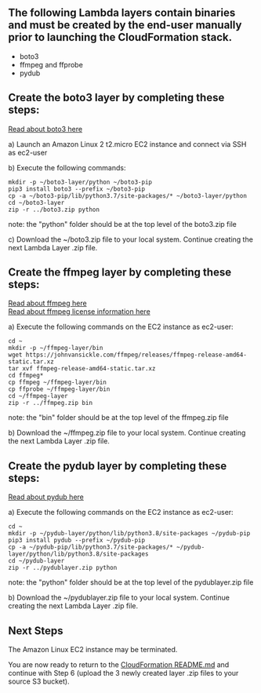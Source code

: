 ## The following Lambda layers contain binaries and must be created by the end-user manually prior to launching the CloudFormation stack.
* boto3
* ffmpeg and ffprobe
* pydub
  
    
## Create the boto3 layer by completing these steps:
  
[Read about boto3 here](https://boto3.amazonaws.com/v1/documentation/api/latest/index.html)
  
a) Launch an Amazon Linux 2 t2.micro EC2 instance and connect via SSH as ec2-user
  
b) Execute the following commands:
```
mkdir -p ~/boto3-layer/python ~/boto3-pip
pip3 install boto3 --prefix ~/boto3-pip
cp -a ~/boto3-pip/lib/python3.7/site-packages/* ~/boto3-layer/python
cd ~/boto3-layer
zip -r ../boto3.zip python
```
note: the "python" folder should be at the top level of the boto3.zip file
  
c) Download the ~/boto3.zip file to your local system. Continue creating the next Lambda Layer .zip file.
  
  
## Create the ffmpeg layer by completing these steps:
  
[Read about ffmpeg here](https://www.ffmpeg.org/)  
[Read about ffmpeg license information here](https://www.ffmpeg.org/legal.html)
  
a) Execute the following commands on the EC2 instance as ec2-user: 
```
cd ~
mkdir -p ~/ffmpeg-layer/bin
wget https://johnvansickle.com/ffmpeg/releases/ffmpeg-release-amd64-static.tar.xz
tar xvf ffmpeg-release-amd64-static.tar.xz
cd ffmpeg*
cp ffmpeg ~/ffmpeg-layer/bin
cp ffprobe ~/ffmpeg-layer/bin
cd ~/ffmpeg-layer
zip -r ../ffmpeg.zip bin
```
note: the "bin" folder should be at the top level of the ffmpeg.zip file
  
b) Download the ~/ffmpeg.zip file to your local system. Continue creating the next Lambda Layer .zip file.
  
  
## Create the pydub layer by completing these steps:
  
[Read about pydub here](https://pypi.org/project/pydub/)
  
a) Execute the following commands on the EC2 instance as ec2-user: 
```
cd ~
mkdir -p ~/pydub-layer/python/lib/python3.8/site-packages ~/pydub-pip
pip3 install pydub --prefix ~/pydub-pip
cp -a ~/pydub-pip/lib/python3.7/site-packages/* ~/pydub-layer/python/lib/python3.8/site-packages
cd ~/pydub-layer
zip -r ../pydublayer.zip python
```
note: the "python" folder should be at the top level of the pydublayer.zip file
    
b) Download the ~/pydublayer.zip file to your local system. Continue creating the next Lambda Layer .zip file.
  
  
## Next Steps 
  
The Amazon Linux EC2 instance may be terminated.
  
You are now ready to return to the [CloudFormation README.md](../cloudformation/README.md) and continue with Step 6 (upload the 3 newly created layer .zip files to your source S3 bucket).
